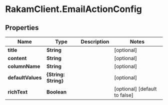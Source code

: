 # RakamClient.EmailActionConfig

## Properties
Name | Type | Description | Notes
------------ | ------------- | ------------- | -------------
**title** | **String** |  | [optional] 
**content** | **String** |  | [optional] 
**columnName** | **String** |  | [optional] 
**defaultValues** | **{String: String}** |  | [optional] 
**richText** | **Boolean** |  | [optional] [default to false]


